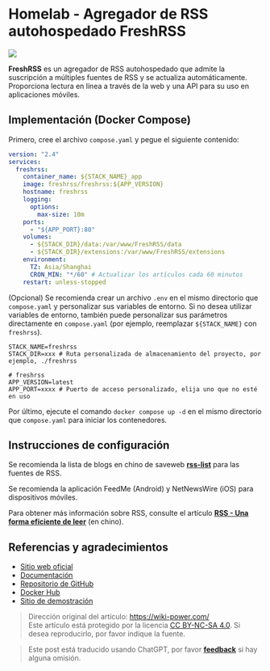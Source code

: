 # Homelab - Agregador de RSS autohospedado FreshRSS

![](https://wiki-media-1253965369.cos.ap-guangzhou.myqcloud.com/img/202304102312005.png)

**FreshRSS** es un agregador de RSS autohospedado que admite la suscripción a múltiples fuentes de RSS y se actualiza automáticamente. Proporciona lectura en línea a través de la web y una API para su uso en aplicaciones móviles.

## Implementación (Docker Compose)

Primero, cree el archivo `compose.yaml` y pegue el siguiente contenido:

```yaml title="compose.yaml"
version: "2.4"
services:
  freshrss:
    container_name: ${STACK_NAME}_app
    image: freshrss/freshrss:${APP_VERSION}
    hostname: freshrss
    logging:
      options:
        max-size: 10m
    ports:
      - "${APP_PORT}:80"
    volumes:
      - ${STACK_DIR}/data:/var/www/FreshRSS/data
      - ${STACK_DIR}/extensions:/var/www/FreshRSS/extensions
    environment:
      TZ: Asia/Shanghai
      CRON_MIN: "*/60" # Actualizar los artículos cada 60 minutos
    restart: unless-stopped
```

(Opcional) Se recomienda crear un archivo `.env` en el mismo directorio que `compose.yaml` y personalizar sus variables de entorno. Si no desea utilizar variables de entorno, también puede personalizar sus parámetros directamente en `compose.yaml` (por ejemplo, reemplazar `${STACK_NAME}` con `freshrss`).

```dotenv title=".env"
STACK_NAME=freshrss
STACK_DIR=xxx # Ruta personalizada de almacenamiento del proyecto, por ejemplo, ./freshrss

# freshrss
APP_VERSION=latest
APP_PORT=xxxx # Puerto de acceso personalizado, elija uno que no esté en uso
```

Por último, ejecute el comando `docker compose up -d` en el mismo directorio que `compose.yaml` para iniciar los contenedores.

## Instrucciones de configuración

Se recomienda la lista de blogs en chino de saveweb [**rss-list**](https://github.com/saveweb/rss-list) para las fuentes de RSS.

Se recomienda la aplicación FeedMe (Android) y NetNewsWire (iOS) para dispositivos móviles.

Para obtener más información sobre RSS, consulte el artículo [**RSS - Una forma eficiente de leer**](https://wiki-power.com/RSS-%E9%AB%98%E6%95%88%E7%8E%87%E7%9A%84%E9%98%85%E8%AF%BB%E6%96%B9%E5%BC%8F/) (en chino).

## Referencias y agradecimientos

- [Sitio web oficial](https://freshrss.org)
- [Documentación](https://github.com/FreshRSS/FreshRSS/tree/edge/Docker#docker-compose)
- [Repositorio de GitHub](https://github.com/FreshRSS/FreshRSS)
- [Docker Hub](https://hub.docker.com/r/freshrss/freshrss)
- [Sitio de demostración](https://demo.freshrss.org/i/?rid=64342708bf322)

> Dirección original del artículo: <https://wiki-power.com/>  
> Este artículo está protegido por la licencia [CC BY-NC-SA 4.0](https://creativecommons.org/licenses/by/4.0/deed.zh). Si desea reproducirlo, por favor indique la fuente.

> Este post está traducido usando ChatGPT, por favor [**feedback**](https://github.com/linyuxuanlin/Wiki_MkDocs/issues/new) si hay alguna omisión.